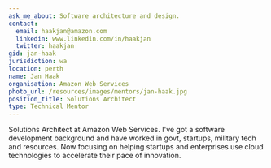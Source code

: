 ```yaml
---
ask_me_about: Software architecture and design.
contact:
  email: haakjan@amazon.com
  linkedin: www.linkedin.com/in/haakjan
  twitter: haakjan
gid: jan-haak
jurisdiction: wa
location: perth
name: Jan Haak
organisation: Amazon Web Services
photo_url: /resources/images/mentors/jan-haak.jpg
position_title: Solutions Architect
type: Technical Mentor
---
```


Solutions Architect at Amazon Web Services. I've got a software development background and have worked in govt, startups, military tech and resources. Now focusing on helping startups and enterprises use cloud technologies to accelerate their pace of innovation.